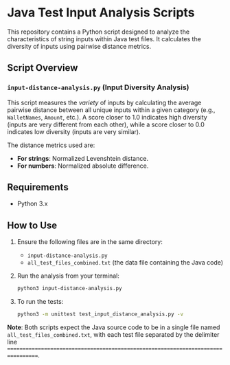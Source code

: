 # Java Test Input Analysis Scripts

This repository contains a Python script designed to analyze the characteristics of string inputs within Java test files. It calculates the diversity of inputs using pairwise distance metrics.

## Script Overview

### `input-distance-analysis.py` (Input Diversity Analysis)

This script measures the *variety* of inputs by calculating the average pairwise distance between all unique inputs within a given category (e.g., `WalletNames`, `Amount`, etc.). A score closer to 1.0 indicates high diversity (inputs are very different from each other), while a score closer to 0.0 indicates low diversity (inputs are very similar).

The distance metrics used are:
-   **For strings**: Normalized Levenshtein distance.
-   **For numbers**: Normalized absolute difference.

## Requirements

-   Python 3.x

## How to Use

1.  Ensure the following files are in the same directory:
    -   `input-distance-analysis.py`
    -   `all_test_files_combined.txt` (the data file containing the Java code)

2.  Run the analysis from your terminal:

    ```bash
    python3 input-distance-analysis.py
    ```

3.  To run the tests:

    ```bash
    python3 -m unittest test_input_distance_analysis.py -v
    ```

**Note**: Both scripts expect the Java source code to be in a single file named `all_test_files_combined.txt`, with each test file separated by the delimiter line `================================================================================`.
